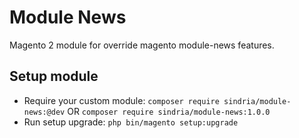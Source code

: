 # Module News

Magento 2 module for override magento module-news features.

## Setup module

- Require your custom module: `composer require sindria/module-news:@dev` OR `composer require sindria/module-news:1.0.0`
- Run setup upgrade: `php bin/magento setup:upgrade`

